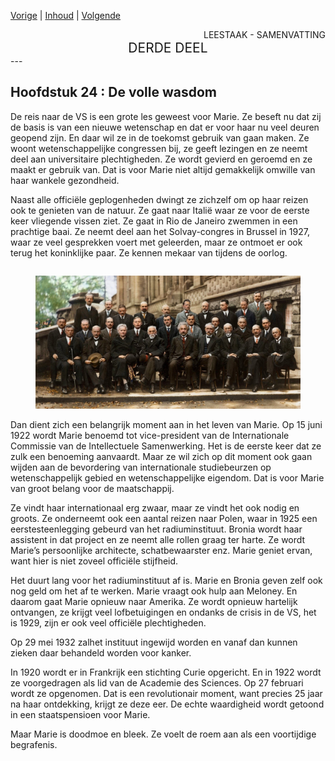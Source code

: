 [Vorige](hfst23_amerika.md) | [Inhoud](inhoudsopgave.md) | [Volgende](hfst25_ile_saint_louis.md)

<div style="text-align: right">LEESTAAK - SAMENVATTING</div>
<div style="font-size:150%;text-align: center">DERDE DEEL</div>
---

## Hoofdstuk 24 : De volle wasdom

De reis naar de VS is een grote les geweest voor Marie. Ze beseft nu dat zij de basis is van een nieuwe wetenschap en dat er voor haar nu veel deuren geopend zijn. En daar wil ze in de toekomst gebruik van gaan maken. Ze woont wetenschappelijke congressen bij, ze geeft lezingen en ze neemt deel aan universitaire plechtigheden. Ze wordt gevierd en geroemd en ze maakt er gebruik van. Dat is voor Marie niet altijd gemakkelijk omwille van haar wankele gezondheid.  

Naast alle officiële geplogenheden dwingt ze zichzelf om op haar reizen ook te genieten van de natuur.  Ze gaat naar Italië waar ze voor de eerste keer vliegende vissen ziet. Ze gaat in Rio de Janeiro zwemmen in een prachtige baai. Ze neemt deel aan het Solvay-congres in Brussel in 1927, waar ze veel gesprekken voert met geleerden, maar ze ontmoet er ook terug het koninklijke paar. Ze kennen mekaar van tijdens de oorlog.

<div style="float: right; width: 100%;">
 <figure>
  <img src="./../afbeeldingen/solvay.jpg" alt="Solvay conferentie in 1927">
</figure> 
</div>

Dan dient zich een belangrijk moment aan in het leven van Marie. Op 15 juni 1922 wordt Marie benoemd tot vice-president van de Internationale Commissie van de Intellectuele Samenwerking. Het is de eerste keer dat ze zulk een benoeming aanvaardt. Maar ze wil zich op dit moment ook gaan wijden aan de bevordering van internationale studiebeurzen op wetenschappelijk gebied en wetenschappelijke eigendom. Dat is voor Marie van groot belang voor de maatschappij.

Ze vindt haar internationaal erg zwaar, maar ze vindt het ook nodig en groots. Ze onderneemt ook een aantal reizen naar Polen, waar in 1925 een eerstesteenlegging gebeurd van het radiuminstituut. Bronia wordt haar assistent in dat project en ze neemt alle rollen graag ter harte. Ze wordt Marie’s persoonlijke architecte, schatbewaarster enz. Marie geniet ervan, want hier is niet zoveel officiële stijfheid.

Het duurt lang voor het radiuminstituut af is. Marie en Bronia geven zelf ook nog geld om het af te werken. Marie vraagt ook hulp aan Meloney. En daarom gaat Marie opnieuw naar Amerika. Ze wordt opnieuw hartelijk ontvangen, ze krijgt veel lofbetuigingen en ondanks de crisis in de VS, het is 1929, zijn er ook veel officiële plechtigheden.

Op 29 mei 1932 zalhet instituut ingewijd worden en vanaf dan kunnen zieken daar behandeld worden voor kanker.

In 1920 wordt er in Frankrijk een stichting Curie opgericht. En in 1922 wordt ze voorgedragen als lid van de Academie des Sciences. Op 27 februari wordt ze opgenomen. Dat is een revolutionair moment, want precies 25 jaar na haar ontdekking, krijgt ze deze eer. De echte waardigheid wordt getoond in een staatspensioen voor Marie.

Maar Marie is doodmoe en bleek. Ze voelt de roem aan als een voortijdige begrafenis.
